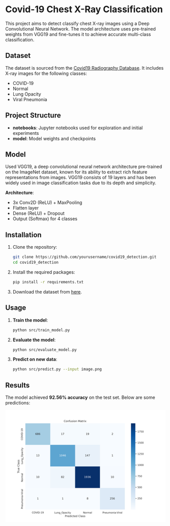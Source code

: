 # Covid-19 Chest X-Ray Classification

This project aims to detect classify chest X-ray images using a Deep Convolutional Neural Network. The model architecture uses pre-trained weights from VGG19 and fine-tunes it to achieve accurate multi-class classification.

## Dataset

The dataset is sourced from the [Covid19 Radiography Database](https://www.kaggle.com/datasets/tawsifurrahman/covid19-radiography-database/data). It includes X-ray images for the following classes:

- COVID-19
- Normal
- Lung Opacity
- Viral Pneumonia

## Project Structure

- **notebooks**: Jupyter notebooks used for exploration and initial experiments
- **model**: Model weights and checkpoints

## Model

Used VGG19, a deep convolutional neural network architecture pre-trained on the ImageNet dataset, known for its ability to extract rich feature representations from images. VGG19 consists of 19 layers and has been widely used in image classification tasks due to its depth and simplicity.

**Architecture**:

- 3x Conv2D (ReLU) + MaxPooling
- Flatten layer
- Dense (ReLU) + Dropout
- Output (Softmax) for 4 classes

## Installation

1. Clone the repository:

   ```bash
   git clone https://github.com/yourusername/covid19_detection.git
   cd covid19_detection
   ```

2. Install the required packages:

   ```bash
   pip install -r requirements.txt
   ```

3. Download the dataset from [here](https://www.kaggle.com/datasets/tawsifurrahman/covid19-radiography-database/data).

## Usage

1. **Train the model**:

   ```bash
   python src/train_model.py
   ```

2. **Evaluate the model**:

   ```bash
   python src/evaluate_model.py
   ```

3. **Predict on new data**:
   ```bash
   python src/predict.py --input image.png
   ```

## Results

The model achieved **92.56% accuracy** on the test set. Below are some predictions:

![Prediction Example](/confusion_mat.png)
